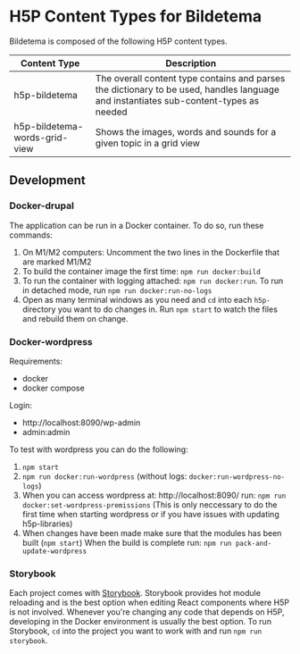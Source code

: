 # H5P Content Types for Bildetema

Bildetema is composed of the following H5P content types.

| Content Type                  | Description                                                                                                                           |
| ----------------------------- | ------------------------------------------------------------------------------------------------------------------------------------- |
| h5p-bildetema                 | The overall content type contains and parses the dictionary to be used, handles language and instantiates sub-content-types as needed |
| h5p-bildetema-words-grid-view | Shows the images, words and sounds for a given topic in a grid view                                                                   |

## Development

### Docker-drupal

The application can be run in a Docker container. To do so, run these commands:

1. On M1/M2 computers: Uncomment the two lines in the Dockerfile that are marked M1/M2
1. To build the container image the first time: `npm run docker:build`
1. To run the container with logging attached: `npm run docker:run`. To run in detached mode, run `npm run docker:run-no-logs`
1. Open as many terminal windows as you need and `cd` into each `h5p-` directory you want to do changes in. Run `npm start` to watch the files and rebuild them on change.

### Docker-wordpress

Requirements:

- docker
- docker compose

Login:

- http://localhost:8090/wp-admin
- admin:admin

To test with wordpress you can do the following:

1. `npm start`
2. `npm run docker:run-wordpress` (without logs: `docker:run-wordpress-no-logs`)
3. When you can access wordpress at: http://localhost:8090/ run: `npm run docker:set-wordpress-premissions` (This is only neccessary to do the first time when starting wordpress or if you have issues with updating h5p-libraries)
4. When changes have been made make sure that the modules has been built (`npm start`) When the build is complete run: `npm run pack-and-update-wordpress`

### Storybook

Each project comes with [Storybook](https://storybook.js.org). Storybook provides hot module reloading and is the best option when editing React components where H5P is not involved. Whenever you're changing any code that depends on H5P, developing in the Docker environment is usually the best option. To run Storybook, `cd` into the project you want to work with and run `npm run storybook`.
